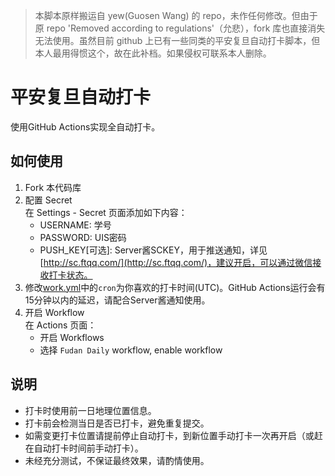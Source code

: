 > 本脚本原样搬运自 yew(Guosen Wang) 的 repo，未作任何修改。但由于原 repo 'Removed according to regulations'（允悲），fork 库也直接消失无法使用。虽然目前 github 上已有一些同类的平安复旦自动打卡脚本，但本人最用得惯这个，故在此补档。如果侵权可联系本人删除。

# 平安复旦自动打卡

使用GitHub Actions实现全自动打卡。

## 如何使用
1. Fork 本代码库
2. 配置 Secret  
   在 Settings - Secret 页面添加如下内容：
   - USERNAME: 学号
   - PASSWORD: UIS密码
   - PUSH_KEY[可选]: Server酱SCKEY，用于推送通知，详见[http://sc.ftqq.com/](http://sc.ftqq.com/)，建议开启，可以通过微信接收打卡状态。
3. 修改[work.yml](./.github/workflow/work.yml)中的`cron`为你喜欢的打卡时间(UTC)。GitHub Actions运行会有15分钟以内的延迟，请配合Server酱通知使用。
4. 开启 Workflow  
   在 Actions 页面：
   - 开启 Workflows
   - 选择 `Fudan Daily` workflow, enable workflow

## 说明
- 打卡时使用前一日地理位置信息。
- 打卡前会检测当日是否已打卡，避免重复提交。
- 如需变更打卡位置请提前停止自动打卡，到新位置手动打卡一次再开启（或赶在自动打卡时间前手动打卡）。
- 未经充分测试，不保证最终效果，请酌情使用。
